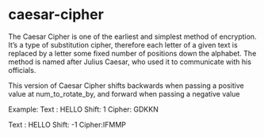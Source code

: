 # caesar-cipher

The Caesar Cipher is one of the earliest and simplest method of encryption. It’s a type of substitution cipher, therefore each letter of a given text is replaced by a letter some fixed number of positions down the alphabet. 
The method is named after Julius Caesar, who used it to communicate with his officials.

This version of Caesar Cipher shifts backwards when passing a positive value at num_to_rotate_by, and forward when passing a negative value

Example:
Text : HELLO
Shift: 1
Cipher: GDKKN

Text : HELLO
Shift: -1
Cipher:IFMMP

